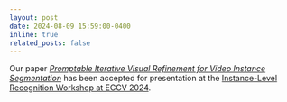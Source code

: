 ```yaml
---
layout: post
date: 2024-08-09 15:59:00-0400
inline: true
related_posts: false
---
```


Our paper <a href="" target="_blank"><em>Promptable Iterative Visual Refinement for Video Instance Segmentation</em></a> has been accepted for presentation at the <a href="https://ilr-workshop.github.io/ECCVW2024/" target="_blank">Instance-Level Recognition Workshop at ECCV 2024</a>.
